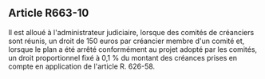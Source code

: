 Article R663-10
----
Il est alloué à l'administrateur judiciaire, lorsque des comités de créanciers
sont réunis, un droit de 150 euros par créancier membre d'un comité et, lorsque
le plan a été arrêté conformément au projet adopté par les comités, un droit
proportionnel fixé à 0,1 % du montant des créances prises en compte en
application de l'article R. 626-58.
